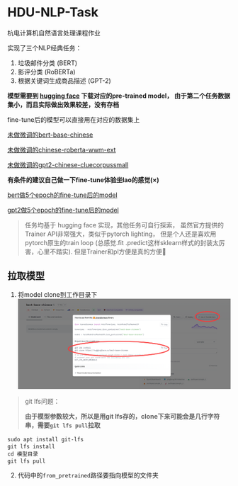 # HDU-NLP-Task
杭电计算机自然语言处理课程作业

实现了三个NLP经典任务：
1. 垃圾邮件分类          (BERT)
2. 影评分类             (RoBERTa)
3. 根据关键词生成商品描述  (GPT-2)

**模型需要到 [hugging face](https://huggingface.co/) 下载对应的pre-trained model，
由于第二个任务数据集小，而且实际做出效果较差，没有存档**

fine-tune后的模型可以直接用在对应的数据集上

[未做微调的bert-base-chinese](https://huggingface.co/bert-base-chinese)

[未做微调的chinese-roberta-wwm-ext](https://huggingface.co/hfl/chinese-roberta-wwm-ext)

[未做微调的gpt2-chinese-cluecorpussmall](https://huggingface.co/uer/gpt2-chinese-cluecorpussmall)

**有条件的建议自己做一下fine-tune体验坐lao的感觉(×)**

[bert做5个epoch的fine-tune后的model](https://huggingface.co/cocoshe/bert-base-chinese-finetune-5-trash-email)

[gpt2做5个epoch的fine-tune后的model](https://huggingface.co/cocoshe/gpt2-chinese-gen-ads-by-keywords)


> 任务均基于 hugging face 实现，其他任务可自行探索，
> 虽然官方提供的Trainer API非常强大，类似于pytorch lighting，
> 但是个人还是喜欢用pytorch原生的train loop (总感觉.fit .predict这样sklearn样式的封装太厉害，心里不踏实).
> 但是Trainer和pl方便是真的方便🤡



## 拉取模型

1. 将model clone到工作目录下
![pull model](static/pull.png)

> git lfs问题：
> 
> **由于模型参数较大，所以是用git lfs存的，clone下来可能会是几行字符串，需要`git lfs pull`拉取**

```shell
sudo apt install git-lfs
git lfs install
cd 模型目录
git lfs pull
```

2. 代码中的`from_pretrained`路径要指向模型的文件夹
